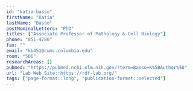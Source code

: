 ```yaml
---
id: "katia-basso"
firstName: "Katia"
lastName: "Basso"
postNominalLetters: "PhD"
titles: ["Associate Professor of Pathology & Cell Biology"]
phone: "851-4786"
fax: ""
email: "kb451@cumc.columbia.edu"
room: "506"
researchAreas: []
pubmed: "https://pubmed.ncbi.nlm.nih.gov/?term=Basso+K%5BAuthor%5D"
url: "Lab Web Site::https://rdf-lab.org/"
tags: ["page-format::long", "publication-format::selected"]
---
```

